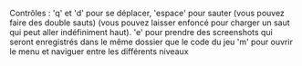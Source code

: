 Contrôles : 'q' et 'd' pour se déplacer, 'espace' pour sauter (vous pouvez faire des double sauts) (vous pouvez laisser enfoncé pour charger un saut qui peut aller indéfiniment haut).
'e' pour prendre des screenshots qui seront enregistrés dans le même dossier que le code du jeu
'm' pour ouvrir le menu et naviguer entre les différents niveaux
